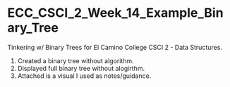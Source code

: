 # ECC_CSCI_2_Week_14_Example_Binary_Tree
Tinkering w/ Binary Trees for El Camino College CSCI 2 - Data Structures.
 1. Created a binary tree without algorithm.
 2. Displayed full binary tree without alogirthm.
 3. Attached is a visual I used as notes/guidance.
